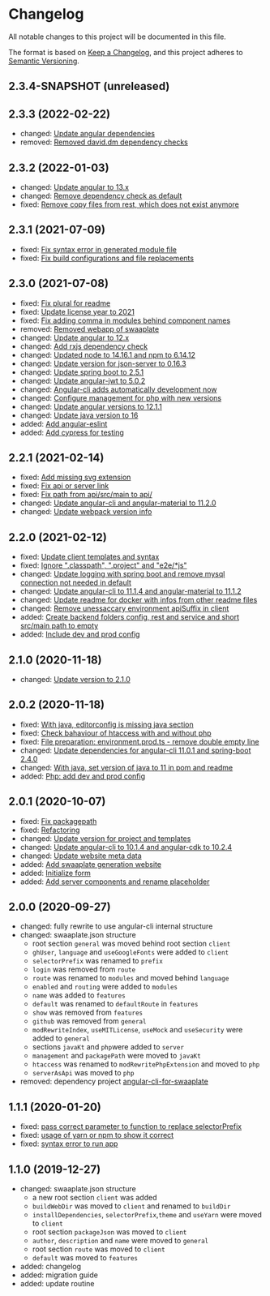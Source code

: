 # Changelog

All notable changes to this project will be documented in this file.

The format is based on [Keep a Changelog](https://keepachangelog.com/en/1.0.0/),
and this project adheres to [Semantic Versioning](https://semver.org/spec/v2.0.0.html).

## 2.3.4-SNAPSHOT (unreleased)

## 2.3.3 (2022-02-22)

* changed: [Update angular dependencies](https://github.com/inpercima/swaaplate/commit/6f54245ef48feb6d3eacdd493d2fca3aa4d50c3f)
* removed: [Removed david.dm dependency checks](https://github.com/inpercima/swaaplate/commit/979bbb1e3549c88d9e37f3275f041173162c450f)

## 2.3.2 (2022-01-03)

* changed: [Update angular to 13.x](https://github.com/inpercima/swaaplate/commit/860cc39430fd650179894515f6e011d5d286c034)
* changed: [Remove dependency check as default](https://github.com/inpercima/swaaplate/commit/8507286d5ab6d6fd0bac6d00e9274f18ae6465dc)
* fixed: [Remove copy files from rest, which does not exist anymore](https://github.com/inpercima/swaaplate/commit/f482cc421e21401ad30a9665ec9a3b350902a881)

## 2.3.1 (2021-07-09)

* fixed: [Fix syntax error in generated module file](https://github.com/inpercima/swaaplate/commit/0a5da5c02967e7cfe8de92e3c2f60599884ed157)
* fixed: [Fix build configurations and file replacements](https://github.com/inpercima/swaaplate/commit/0ca88049bf2292975b0dce33bd954264771dffc6)

## 2.3.0 (2021-07-08)

* fixed: [Fix plural for readme](https://github.com/inpercima/swaaplate/commit/c13c387c5b08d70d17d31d0c914e041253b7aec6)
* fixed: [Update license year to 2021](https://github.com/inpercima/swaaplate/commit/7e1dbb769e0669350d2da6e0189543c6fb54e65a)
* fixed: [Fix adding comma in modules behind component names](https://github.com/inpercima/swaaplate/commit/25012e8b4b5d552dcc7a600cc142ef4fd1085021)
* removed: [Removed webapp of swaaplate](https://github.com/inpercima/swaaplate/commit/2eacf03a7c13045f434eac61959f8d619cfae4ee)
* changed: [Update angular to 12.x](https://github.com/inpercima/swaaplate/commit/d9e82cfe09f4e208d160d817c4b0b51873926426)
* changed: [Add rxjs dependency check](https://github.com/inpercima/swaaplate/commit/b28ad3f9b5480661017b758888db3ae2d8c2e86f)
* changed: [Updated node to 14.16.1 and npm to 6.14.12](https://github.com/inpercima/swaaplate/commit/caf36bb2ef29f4389e5776d2518e2d9af046eb2f)
* changed: [Update version for json-server to 0.16.3](https://github.com/inpercima/swaaplate/commit/a1bccbd53d64c076dc1e80c8fbccd6930892cbc4)
* changed: [Update spring boot to 2.5.1](https://github.com/inpercima/swaaplate/commit/a780e446b236ac92d9684468e2ef1b0816751136)
* changed: [Update angular-jwt to 5.0.2](https://github.com/inpercima/swaaplate/commit/4e2c21880c8f58ddb2705ebf8c892890eb2df8a3)
* changed: [Angular-cli adds automatically development now](https://github.com/inpercima/swaaplate/commit/f80af4469484d5d8b94e9914d7db9c03153d7496)
* changed: [Configure management for php with new versions](https://github.com/inpercima/swaaplate/commit/9ecbad29aefc6ce6af6555632288f998c74e10ba)
* changed: [Update angular versions to 12.1.1](https://github.com/inpercima/swaaplate/commit/16e94765838e7b24f963344fe69d9cd7d5410a67)
* changed: [Update java version to 16](https://github.com/inpercima/swaaplate/commit/91484630495edbc3f8b0c58823c9d8b01ebb8a6d)
* added: [Add angular-eslint](https://github.com/inpercima/swaaplate/commit/ba8b3a030ff6e8dccd3eff08133ce462c86a5e46)
* added: [Add cypress for testing](https://github.com/inpercima/swaaplate/commit/d943299d6b0827defdb94e66756585c9112ba120)

## 2.2.1 (2021-02-14)

* fixed: [Add missing svg extension](https://github.com/inpercima/swaaplate/commit/ad26c3b32e5b84a89e6610ee10b1d85e256ffb84)
* fixed: [Fix api or server link](https://github.com/inpercima/swaaplate/commit/439af3713647fcb9a6696e80f79c03fc8d7bddb6)
* fixed: [Fix path from api/src/main to api/](https://github.com/inpercima/swaaplate/commit/c218f26c489ddda35238cbeb15dee9bac99a8ec1)
* changed: [Update angular-cli and angular-material to 11.2.0](https://github.com/inpercima/swaaplate/commit/46cac94420d4edf51d9812d3bdbbafc1fec92f88)
* changed: [Update webpack version info](https://github.com/inpercima/swaaplate/commit/1ad03ab80ed41a36eaa1cc39c77869039ac4f387)

## 2.2.0 (2021-02-12)

* fixed: [Update client templates and syntax](https://github.com/inpercima/swaaplate/commit/4cb92aa1ad117e5ea53ecf5d7d15b0982d8a3c12)
* fixed: [Ignore ".classpath", ".project" and "e2e/*js"](https://github.com/inpercima/swaaplate/commit/e307f2aeb9bf19d2a961134af9cbdd907f070198)
* changed: [Update logging with spring boot and remove mysql connection not needed in default](https://github.com/inpercima/swaaplate/commit/f287c9006d04791103816ca98e07dca06119ffcf)
* changed: [Update angular-cli to 11.1.4 and angular-material to 11.1.2](https://github.com/inpercima/swaaplate/commit/ab5f906c61b8103eded78d41a9a0e12fecba6ebd)
* changed: [Update readme for docker with infos from other readme files](https://github.com/inpercima/swaaplate/commit/0047a8bb45eeb8866db899c837a5535db1181d8a)
* changed: [Remove unessaccary environment apiSuffix in client](https://github.com/inpercima/swaaplate/commit/e93f1fe6a82f805c725ad02d2365250a0368be4b)
* added: [Create backend folders config, rest and service and short src/main path to empty](https://github.com/inpercima/swaaplate/commit/8c00d8219755f40120eeffaf342d28427ebd1298)
* added: [Include dev and prod config](https://github.com/inpercima/swaaplate/commit/5ce6082b319f73a54bdbe92196d8aa06908380a0)

## 2.1.0 (2020-11-18)

* changed: [Update version to 2.1.0](https://github.com/inpercima/swaaplate/commit/282de6c757cab82a51de4ed23533c28b1998569a)

## 2.0.2 (2020-11-18)

* fixed: [With java, editorconfig is missing java section](https://github.com/inpercima/swaaplate/commit/2c3f9bf2a7ad03b14bc0528e78673a41381d4c3f)
* fixed: [Check bahaviour of htaccess with and without php](https://github.com/inpercima/swaaplate/commit/9679e3668b87a284625cc2c44f75304bcfe3287c)
* fixed: [File preparation: environment.prod.ts - remove double empty line](https://github.com/inpercima/swaaplate/commit/76bc1d77347ec5f071e1eda4b6fe7a8aa0aa0103)
* changed: [Update dependencies for angular-cli 11.0.1 and spring-boot 2.4.0](https://github.com/inpercima/swaaplate/commit/69696ab2b77d125eed77e278c96cc86d817891bf)
* changed: [With java, set version of java to 11 in pom and readme](https://github.com/inpercima/swaaplate/commit/e259325651f54e25cb6c08be91ef77a7b455149f)
* added: [Php: add dev and prod config](https://github.com/inpercima/swaaplate/commit/5fdb932af2d2d3a0c9a8d92fddc512bdf3812feb)

## 2.0.1 (2020-10-07)

* fixed: [Fix packagepath](https://github.com/inpercima/swaaplate/commit/7a30b1a0975463f5904396b1c12d44db07a8ecd5)
* fixed: [Refactoring](https://github.com/inpercima/swaaplate/commit/256a9bebdd9419efa6f5de71225d601cf673532f)
* changed: [Update version for project and templates](https://github.com/inpercima/swaaplate/commit/c11ef7c77e6368786980b526e26bacc3b8c802ca)
* changed: [Update angular-cli to 10.1.4 and angular-cdk to 10.2.4](https://github.com/inpercima/swaaplate/commit/9a83ec27b71e67e421e657262f2e0a3ec544716d)
* changed: [Update website meta data](https://github.com/inpercima/swaaplate/commit/4915783168d4766129159e493b42f3d322429c93)
* added: [Add swaaplate generation website](https://github.com/inpercima/swaaplate/commit/54ba19622a09ed10877a1d647d808ad4da604983)
* added: [Initialize form](https://github.com/inpercima/swaaplate/commit/054b7b3a7bc2f8cebadeb4d3a112fbc6094f28b9)
* added: [Add server components and rename placeholder](https://github.com/inpercima/swaaplate/commit/d60d0634066aa818beeb3b0e65ccc7b7fbc0534c)

## 2.0.0 (2020-09-27)

* changed: fully rewrite to use angular-cli internal structure
* changed: swaaplate.json structure
  * root section `general` was moved behind root section `client`
  * `ghUser`, `language` and `useGoogleFonts` were added to `client`
  * `selectorPrefix` was renamed to `prefix`
  * `login` was removed from `route`
  * `route` was renamed to `modules` and moved behind `language`
  * `enabled` and `routing` were added to `modules`
  * `name` was added to `features`
  * `default` was renamed to `defaultRoute` in `features`
  * `show` was removed from `features`
  * `github` was removed from `general`
  * `modRewriteIndex`, `useMITLicense`, `useMock` and `useSecurity` were added to `general`
  * sections `javaKt` and `php`were added to `server`
  * `management` and `packagePath` were moved to `javaKt`
  * `htaccess` was renamed to `modRewritePhpExtension` and moved to `php`
  * `serverAsApi` was moved to `php`
* removed: dependency project [angular-cli-for-swaaplate](https://github.com/inpercima/angular-cli-for-swaaplate)

## 1.1.1 (2020-01-20)

* fixed: [pass correct parameter to function to replace selectorPrefix](https://github.com/inpercima/swaaplate/commit/863c85f691af6dc1d139823402b012d4d2a150cc)
* fixed: [usage of yarn or npm to show it correct](https://github.com/inpercima/swaaplate/commit/863c85f691af6dc1d139823402b012d4d2a150cc)
* fixed: [syntax error to run app](https://github.com/inpercima/swaaplate/commit/863c85f691af6dc1d139823402b012d4d2a150cc)

## 1.1.0 (2019-12-27)

* changed: swaaplate.json structure
  * a new root section `client` was added
  * `buildWebDir` was moved to `client` and renamed to `buildDir`
  * `installDependencies`, `selectorPrefix`,`theme` and `useYarn` were moved to `client`
  * root section `packageJson` was moved to `client`
  * `author`, `description` and `name` were moved to `general`
  * root section `route` was moved to `client`
  * `default` was moved to `features`
* added: changelog
* added: migration guide
* added: update routine

